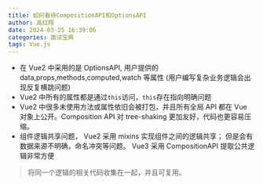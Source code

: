 ```yaml
---
title: 如何看待CompositionAPI和OptionsAPI
author: 高红翔
date: 2024-03-25 16:39:06
categories: 面试宝典
tags: Vue.js
---
```




- 在 Vue2 中采用的是 OptionsAPI, 用户提供的 data,props,methods,computed,watch 等属性 (用户编写复杂业务逻辑会出现反复横跳问题)
- Vue2 中所有的属性都是通过`this`访问，`this`存在指向明确问题
- Vue2 中很多未使用方法或属性依旧会被打包，并且所有全局 API 都在 Vue 对象上公开。Composition API 对 tree-shaking 更加友好，代码也更容易压缩。
- 组件逻辑共享问题， Vue2 采用 mixins 实现组件之间的逻辑共享； 但是会有数据来源不明确，命名冲突等问题。 Vue3 采用 CompositionAPI 提取公共逻辑非常方便

> 将同一个逻辑的相关代码收集在一起，并且可复用。
